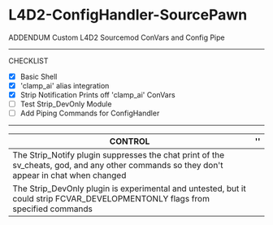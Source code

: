# L4D2-ConfigHandler-SourcePawn
ADDENDUM
Custom L4D2 Sourcemod ConVars and Config Pipe
***
CHECKLIST
- [x] Basic Shell
- [x] 'clamp_ai' alias integration
- [x] Strip Notification Prints off 'clamp_ai' ConVars
- [ ] Test Strip_DevOnly Module
- [ ] Add Piping Commands for ConfigHandler

***

CONTROL | ''
------------ | -------------
The Strip_Notify plugin suppresses the chat print of the sv_cheats, god, and any other commands so they don't appear in chat when changed | 
The Strip_DevOnly plugin is experimental and untested, but it could strip FCVAR_DEVELOPMENTONLY flags from specified commands | 

